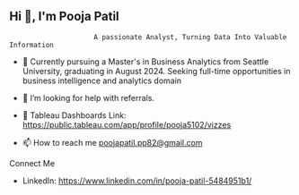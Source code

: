 ## Hi 👋, I'm Pooja Patil
                         A passionate Analyst, Turning Data Into Valuable Information
- 🌱 Currently pursuing a Master's in Business Analytics from Seattle University, graduating in August 2024. Seeking full-time opportunities in business intelligence and analytics domain
  
- 🤝 I’m looking for help with referrals.

- 💬 Tableau Dashboards Link: https://public.tableau.com/app/profile/pooja5102/vizzes
  
- 📫 How to reach me poojapatil.pp82@gmail.com

Connect Me
- LinkedIn: https://www.linkedin.com/in/pooja-patil-5484951b1/

<!--
**poojapatilhr/poojapatilhr** is a ✨ _special_ ✨ repository because its `README.md` (this file) appears on your GitHub profile.

Here are some ideas to get you started:


- 🌱 I’m currently learning ...
- 👯 I’m looking to collaborate on ...
- 🤔 I’m looking for help with ...
- 💬 Ask me about ...
- 📫 How to reach me: ...
- 😄 Pronouns: ...
- ⚡ Fun fact: ...
-->

